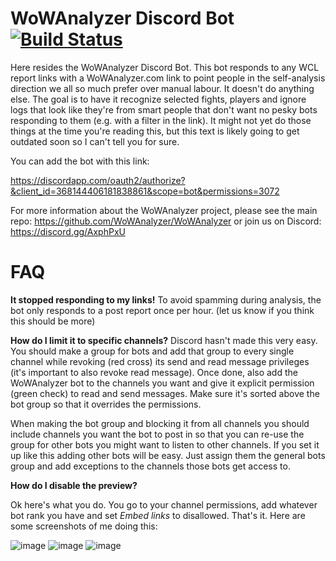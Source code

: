# WoWAnalyzer Discord Bot [![Build Status](https://travis-ci.org/WoWAnalyzer/DiscordBot.svg?branch=master)](https://travis-ci.org/WoWAnalyzer/DiscordBot)

Here resides the WoWAnalyzer Discord Bot. This bot responds to any WCL report links with a WoWAnalyzer.com link to point people in the self-analysis direction we all so much prefer over manual labour. It doesn't do anything else. The goal is to have it recognize selected fights, players and ignore logs that look like they're from smart people that don't want no pesky bots responding to them (e.g. with a filter in the link). It might not yet do those things at the time you're reading this, but this text is likely going to get outdated soon so I can't tell you for sure.

You can add the bot with this link:

https://discordapp.com/oauth2/authorize?&client_id=368144406181838861&scope=bot&permissions=3072

For more information about the WoWAnalyzer project, please see the main repo: https://github.com/WoWAnalyzer/WoWAnalyzer or join us on Discord: https://discord.gg/AxphPxU

# FAQ

**It stopped responding to my links!**
To avoid spamming during analysis, the bot only responds to a post report once per hour. (let us know if you think this should be more)

**How do I limit it to specific channels?**
Discord hasn't made this very easy. You should make a group for bots and add that group to every single channel while revoking (red cross) its send and read message privileges (it's important to also revoke read message). Once done, also add the WoWAnalyzer bot to the channels you want and give it explicit permission (green check) to read and send messages. Make sure it's sorted above the bot group so that it overrides the permissions.

When making the bot group and blocking it from all channels you should include channels you want the bot to post in so that you can re-use the group for other bots you might want to listen to other channels. If you set it up like this adding other bots will be easy. Just assign them the general bots group and add exceptions to the channels those bots get access to.

**How do I disable the preview?**

Ok here's what you do. You go to your channel permissions, add whatever bot rank you have and set *Embed links* to disallowed. That's it. Here are some screenshots of me doing this:

![image](https://user-images.githubusercontent.com/4565223/31564302-a7582c82-b062-11e7-8bef-7e4261783f7e.png)
![image](https://user-images.githubusercontent.com/4565223/31564315-ad904d1e-b062-11e7-84ba-95e28e80ab47.png)
![image](https://user-images.githubusercontent.com/4565223/31564322-b225186e-b062-11e7-8b9e-7d9ca940a260.png)

